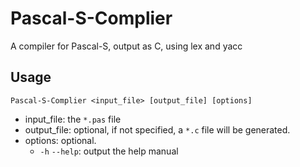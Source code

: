 # Pascal-S-Complier
A compiler for Pascal-S, output as C, using lex and yacc
## Usage
```
Pascal-S-Complier <input_file> [output_file] [options]
```
- input_file: the `*.pas` file
- output_file: optional, if not specified, a `*.c` file will be generated.
- options: optional.
    - `-h` `--help`: output the help manual
